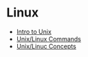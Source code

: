 # Linux
 - [Intro to Unix](./intro-unix.md)
 - [Unix/Linux Commands](./unix-commands.md)
 - [Unix/Linuc Concepts](./unix-linux.md)
